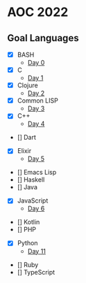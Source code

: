 # AOC 2022

## Goal Languages

- [x] BASH
  - [Day 0](./day-0)
- [x] C
  - [Day 1](./day-1)
- [x] Clojure
  - [Day 2](./day-2)
- [x] Common LISP
  - [Day 3](./day-3)
- [x] C++
  - [Day 4](./day-4)
- [] Dart
- [x] Elixir
  - [Day 5](./day-5)
- [] Emacs Lisp
- [] Haskell
- [] Java
- [x] JavaScript
  - [Day 6](./day-6)
- [] Kotlin
- [] PHP
- [x] Python
  - [Day 11](./day-11)
- [] Ruby
- [] TypeScript

